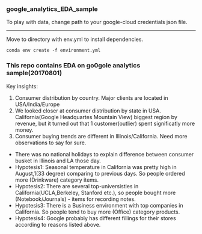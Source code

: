 ### google_analytics_EDA_sample

To play with data, change path to your google-cloud credentials json file.
___
Move to directory with env.yml to install dependencies.

  ``` conda env create -f environment.yml ```

### This repo contains EDA on go0gole analytics sample(20170801)
Key insights:


1. Consumer distribution by country. Major clients are located in USA/India/Europe
2. We looked closer at consumer distribution by state in USA. California(Google Headquartes Mountain View) biggest region by revenue, but it turned out that 1 customer(outlier) spent significatly more money.
3. Consumer buying trends are different in Illinois/California. Need more observations to say for sure. 
*  There was no national holidays to explain difference between consumer busket in Illinois and LA those day.
* Hypotesis1: Seasonal temperature in California was pretty high in August,1(33 degree) comparing to previous days. So people ordered more (Drinkware) category items.
* Hypotesis2: There are several top-universisties in California(UCLA,Berkeley, Stanford etc.), so people bought more (Notebook/Journals) - items for recording notes.
* Hypotesis3: There is a Business environment with top companies in California. So people tend to buy more (Office) category products.
* Hypotesis4: Google probably has different fillings for their stores according to reasons listed above.
